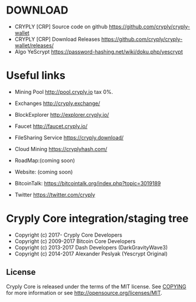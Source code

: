 DOWNLOAD
========

* CRYPLY [CRP] Source code on github https://github.com/cryply/cryply-wallet
* CRYPLY [CRP] Download Releases https://github.com/cryply/cryply-wallet/releases/
* Algo YeScrypt https://password-hashing.net/wiki/doku.php/yescrypt


Useful links
============

* Mining Pool http://pool.cryply.io tax 0%.
* Exchanges http://cryply.exchange/
* BlockExplorer http://explorer.cryply.io/
* Faucet http://faucet.cryply.io/
* FileSharing Service https://cryply.download/
* Cloud Mining https://cryplyhash.com/

* RoadMap:(coming soon)
* Website: (coming soon)
* BitcoinTalk: https://bitcointalk.org/index.php?topic=3019189
* Twitter https://twitter.com/cryply


Cryply Core integration/staging tree
=====================================


* Copyright (c) 2017-     Cryply Core Developers
* Copyright (c) 2009-2017 Bitcoin Core Developers
* Copyright (c) 2013-2017 Dash Developers (DarkGravityWave3)
* Copyright (c) 2014-2017 Alexander Peslyak (Yescrypt Original)

License
-------

Cryply Core is released under the terms of the MIT license. See [COPYING](COPYING) for more
information or see http://opensource.org/licenses/MIT.



